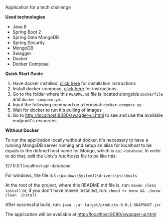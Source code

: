 Application for a tech challenge

**Used technologies**

* Java 8
* Spring Boot 2
* Spring Data MongoDB
* Spring Security
* MongoDB
* Swagger
* Docker
* Docker Compose

**Quick Start Guide**

1. Have docker installed, [click here](https://docs.docker.com/get-docker/) for installation instructions
2. Install docker-compose, [click here](https://docs.docker.com/compose/install/) for instructions
3. Go to the folder where this `README.md` file is located alongside `Dockerfile` and `docker-compose.yml`
4. Input the following command on a terminal:
`docker-compose up`
5. Wait for docker to run it's pulling of images
6. Go to [http://localhost:8080/swagger-ui.html](http://localhost:8080/swagger-ui.html) to see and use the 
available endpoint's resources.

**Without Docker**

To run the application locally without docker, it's necessary to have a running MongoDB server running 
and setup an alias for localhost to be equals to the defined host name for Mongo, which is `api-database`. In order to do that, edit the Unix's /etc/hosts file to be like this:

127.0.0.1       localhost api-database

For windows, the file is `C:\Windows\System32\drivers\etc\hosts`

At the root of the project, where this README.md file is, run:  `maven clean install`  or, if you don't have maven installed, run:  `chmod +x mvnw && ./mvnw clean  install`

After successful build, run: `java -jar target/products-0.0.1-SNAPSHOT.jar`

The application will be available at [http://localhost:8080/swagger-ui.html](http://localhost:8080/swagger-ui.html)
